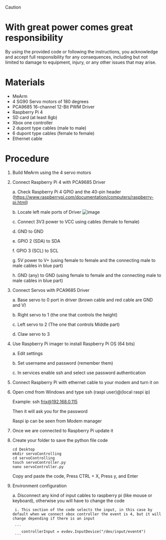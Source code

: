> [!CAUTION]
> # With great power comes great responsibility
> By using the provided code or following the instructions, you acknowledge and accept full responsibility for any consequences, including but not limited to damage to equipment, injury, or any other issues that may arise.

# Materials
- MeArm
- 4 SG90 Servo motors of 180 degrees
- PCA9685 16-channel 12-Bit PWM Driver
- Raspberry Pi 4
- SD card (at least 8gb)
- Xbox one controller
- 2 dupont type cables (male to male)
- 6 dupont type cables (female to female)
- Ethernet cable

# Procedure
1. Build MeArm using the 4 servo motors
2. Connect Raspberry Pi 4 with PCA9685 Driver
   
   a.	Check Raspberry Pi 4 GPIO and the 40-pin header (https://www.raspberrypi.com/documentation/computers/raspberry-pi.html)
   
   b.	Locate left male ports of Driver ![image](https://github.com/killerfrix/Controling-MeArm-with-Xbox-one-controller-Using-Raspberry-pi-4-and-PCA9685-Driver/assets/97371595/b5a445b0-ea3d-49e2-8872-35cafa66cb00)
   
   c.	Connect 3V3 power to VCC using cables (female to female)
   
   d.	GND to GND
   
   e.	GPIO 2 (SDA) to SDA
   
   f.	GPIO 3 (SCL) to SCL
   
   g.	5V power to V+ (using female to female and the connecting male to male cables in blue part)
   
   h.	GND (any) to GND (using female to female and the connecting male to male cables in blue part)

3. Connect Servos with PCA9685 Driver

   a.	Base servo to 0 port in driver (brown cable and red cable are GND and V)

   b.	Right servo to 1 (the one that controls the height)

   c.	Left servo to 2 (The one that controls Middle part)

   d.	Claw servo to 3

4. Use Raspberry Pi imager to install Raspberry Pi OS (64 bits)

   
   a. Edit settings
   
   b.	Set username and password (remember them)
   
   c.	In services enable ssh and select use password authentication
   
5.	Connect Raspberry Pi with ethernet cable to your modem and turn it on
6.	Open cmd from Windows and type ssh (raspi user)@(local raspi ip)

      Example: ssh frix@192.168.0.115
      
      Then it will ask you for the password
      
      Raspi ip can be seen from Modem manager

7.	Once we are connected to Raspberry Pi update it
8.	Create your folder to save the python file code

      
      ```
      cd Desktop
      mkdir servoControlling
      cd servoControlling
      touch servoController.py
      nano servoController.py
      ```

      Copy and paste the code, Press CTRL + X, Press y, and Enter

9.	Environment configuration
    
    a. Disconnect any kind of input cables to raspberry pi (like mouse or keyboard), otherwise you will have to change the code
   	
         i.	This section of the code selects the input, in this case by default when we connect xbox controller the event is 4, but it will change depending if there is an input
      
         ```
            controllerInput = evdev.InputDevice("/dev/input/event4")
         ```
         
      
